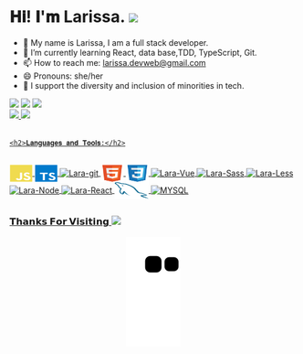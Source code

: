 <h1> 𝐇𝐢! 𝐈'𝐦 Larissa. <img src="https://media.giphy.com/media/IcJ6n6VJNjRNS/giphy.gif" width="25"></h1>

- 🔭 My name is Larissa, I am a full stack developer.
- 🌱 I’m currently learning React, data base,TDD, TypeScript, Git.
- 📫 How to reach me: larissa.devweb@gmail.com
- 😄 Pronouns: she/her
- :rainbow: I support the diversity and inclusion of minorities in tech.

<div> 
  <a href="https://www.instagram.com/larisgabriela_/" target="_blank"><img src="https://img.shields.io/badge/-Instagram-%23E4405F?style=for-the-badge&logo=instagram&logoColor=white" target="_blank"></a>
  <a href = "mailto:larissa-devweb@gmail.com"><img src="https://img.shields.io/badge/-Gmail-%23333?style=for-the-badge&logo=gmail&logoColor=white" target="_blank"></a>
  <a href="https://www.linkedin.com/in/larissa-gabriela-118109210/" target="_blank"><img src="https://img.shields.io/badge/-LinkedIn-%230077B5?style=for-the-badge&logo=linkedin&logoColor=white" target="_blank"></a> 
 </div>

</div>

  <a href="https://github.com/larissa-devweb">
  <img height="180em" src="https://github-readme-stats.vercel.app/api?username=larissa-devweb&show_icons=true&theme=dark&include_all_commits=true&count_private=true"/>
  <img height="180em" src="https://github-readme-stats.vercel.app/api/top-langs/?username=larissa-devweb&layout=compact&langs_count=7&theme=dark"/>
</div>
<div style="display: inline_block"><br>
  
    <h2>𝐋𝐚𝐧𝐠𝐮𝐚𝐠𝐞𝐬 𝐚𝐧𝐝 𝐓𝐨𝐨𝐥𝐬:</h2>
    
  <div style="display: inline_block"><br>
  <img align="center" alt="Lara-Js" height="30" width="40" src="https://raw.githubusercontent.com/devicons/devicon/master/icons/javascript/javascript-plain.svg">
  <img align="center" alt="Lara-Ts" height="30" width="40" src="https://raw.githubusercontent.com/devicons/devicon/master/icons/typescript/typescript-plain.svg">
  <img align="center" alt="Lara-git" height="30" width="40" src="https://cdn.jsdelivr.net/gh/devicons/devicon/icons/git/git-original.svg">
  <img align="center" alt="Lara-HTML" height="30" width="40" src="https://raw.githubusercontent.com/devicons/devicon/master/icons/html5/html5-original.svg">
  <img align="center" alt="Lara-CSS" height="30" width="40" src="https://raw.githubusercontent.com/devicons/devicon/master/icons/css3/css3-original.svg">
  <img align="center" alt="Lara-Vue" height="30" width="40" src="https://cdn.jsdelivr.net/gh/devicons/devicon/icons/vuejs/vuejs-original-wordmark.svg">
  <img align="center" alt="Lara-Sass" height="30" width="40" src="https://cdn.jsdelivr.net/gh/devicons/devicon/icons/sass/sass-original.svg">
  <img align="center" alt="Lara-Less" height="30" width="40" src="https://cdn.jsdelivr.net/gh/devicons/devicon/icons/less/less-plain-wordmark.svg">
  <img align="center" alt="Lara-Node" height="30" width="40" src="https://cdn.jsdelivr.net/gh/devicons/devicon/icons/nodejs/nodejs-original-wordmark.svg">	
  <img align="center" alt="Lara-React" height="30" width="40" src="https://cdn.worldvectorlogo.com/logos/react-1.svg">	
  <img align="center" alt="Lucas-MYSQL" height="30" width="60" src="https://raw.githubusercontent.com/devicons/devicon/master/icons/mysql/mysql-plain.svg">
  <img align="center" alt="MYSQL" height="30" width="80" src="https://img.shields.io/badge/mysql-404D59?style=for-the-badge&logo=mysql&logoColor=white">

</div>
  
  ##
 

  
  <h3>𝗧𝗵𝗮𝗻𝗸𝘀 𝗙𝗼𝗿 𝗩𝗶𝘀𝗶𝘁𝗶𝗻𝗴 <img height="50" src="https://media.giphy.com/media/pt0EKLDJmVvlS/giphy.gif"> </h3>
  
   <div align="center">
    
   ![Snake animation](https://github.com/rafaballerini/rafaballerini/blob/output/github-contribution-grid-snake.svg)

  </div>

